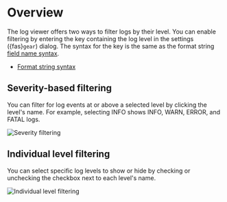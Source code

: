 # Overview

The log viewer offers two ways to filter logs by their level. You can enable filtering
by entering the key containing the log level in the settings ({fas}`gear`) dialog.
The syntax for the key is the same as the format string [field name syntax](format-struct-logs-syntax).

* [Format string syntax](format-struct-logs-syntax)

## Severity-based filtering
You can filter for log events at or above a selected level by clicking the level's name. For
example, selecting INFO shows INFO, WARN, ERROR, and FATAL logs.

![Severity filtering](severity-filter.png)

## Individual level filtering
You can select specific log levels to show or hide by checking or unchecking the checkbox next to
each level's name.

![Individual level filtering](individual-filter.png)
